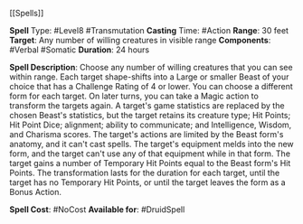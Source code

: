 [[Spells]] 

**Spell** Type: #Level8 #Transmutation 
**Casting** Time: #Action 
**Range**: 30 feet
**Target**: Any number of willing creatures in visible range
**Components**: #Verbal #Somatic 
**Duration**: 24 hours

**Spell Description**: 
	Choose any number of willing creatures that you can see within range. Each target shape-shifts into a Large or smaller Beast of your choice that has a Challenge Rating of 4 or lower. You can choose a different form for each target. On later turns, you can take a Magic action to transform the targets again. 
	A target's game statistics are replaced by the chosen Beast's statistics, but the target retains its creature type; Hit Points; Hit Point Dice; alignment; ability to communicate; and Intelligence, Wisdom, and Charisma scores. The target's actions are limited by the Beast form's anatomy, and it can't cast spells. The target's equipment melds into the new form, and the target can't use any of that equipment while in that form. The target gains a number of Temporary Hit Points equal to the Beast form's Hit Points. The transformation lasts for the duration for each target, until the target has no Temporary Hit Points, or until the target leaves the form as a Bonus Action.

**Spell Cost**: #NoCost
**Available for**: #DruidSpell 